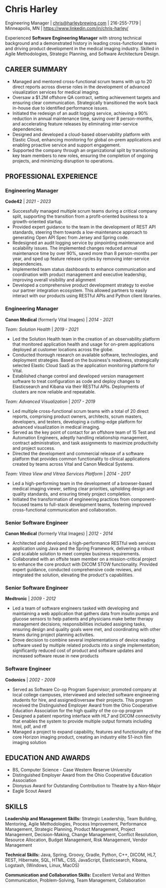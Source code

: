 # Chris Harley

Engineering Manager | chris@harleybrewing.com | 216-255-7179 | Minneapolis, MN | https://www.linkedin.com/in/chris-harley/

Experienced **Software Engineering Manager** with strong technical background and a demonstrated history in leading cross-functional teams and driving product development in the medical imaging industry. Skilled in Agile Methodologies, Strategic Planning, and Software Architecture Design.

## CAREER SUMMARY
- Managed and mentored cross-functional scrum teams with up to 20 direct reports across diverse roles in the development of advanced visualization services for medical imaging.
- Oversaw a $1.2M offshore QA contract, setting achievement targets and ensuring clear communication. Strategically transitioned the work back in-house due to identified performance issues.
- Initiated the redesign of an audit logging service, achieving a 90% reduction in annual maintenance time, saving over 8 person-months, and accelerating feature releases by eliminating inter-service dependencies.
- Designed and developed a cloud-based observability platform with Elastic Cloud, enhancing monitoring for global on-prem applications and enabling proactive service and support engagement.
- Supported the company through an organizational split by transitioning key team members to new roles, ensuring the completion of ongoing projects, and minimizing disruption to operations.

## PROFESSIONAL EXPERIENCE

### Engineering Manager
**Code42** | *2021 - 2023*

- Successfully managed multiple scrum teams during a critical company split, supporting the transition from a profit-oriented business to a growth-oriented startup.
- Provided expert guidance to the team in the development of REST API standards, steering them towards a low-maintenance approach to generating Open API Spec from Jersey and Spring code.
- Redesigned an audit logging service by pinpointing maintenance and scalability issues. The implemented changes reduced annual maintenance time by over 90%, saved more than 8 person-months per year, and sped up feature release cycles by removing inter-service dependencies.
- Implemented team status dashboards to enhance communication and coordination with product management and executive leadership, improving overall visibility and alignment
- Developed a comprehensive product development strategy to evolve our partner integration ecosystem. This allowed partners to easily interact with our products using RESTful APIs and Python client libraries.


### Engineering Manager
**Canon Medical** (formerly Vital Images) | *2014 - 2021*

*Team: Solution Health* | *2019 - 2021*

- Led the Solution Health team in the creation of an observability platform that monitored application health and usage for on-prem applications deployed at customer locations across the globe.
- Conducted thorough research on available software, technologies, and deployment strategies. Based on the business's readiness, strategically selected Elastic Cloud SaaS as the application monitoring platform for Vital.
- Established change control and developed version management software to treat configuration as code and deploy changes to Elasticsearch and Kibana via their RESTful APIs. Deployments of clusters are now reliable and repeatable.

*Team: Advanced Visualization* | *2017 - 2019*

- Led multiple cross-functional scrum teams with a total of 20 direct reports, comprising product owners, architects, scrum masters, developers, and testers, developing a cutting-edge platform for advanced visualization in medical imaging.
- Served as the key point of contact for an offshore team of 15 Test and Automation Engineers, adeptly handling relationship management, contract administration, and task assignments to maximize productivity and project success.
- Directed the development and commercial release of a software platform that provides common functionality to clinical applications created by teams across Vital and Canon Medical Systems.
    
*Team: Vitrea View and Vitrea Services Platform* | *2014 - 2017*

- Led a high-performing team in the development of a browser-based medical imaging viewer, setting clear priorities, upholding design and quality standards, and ensuring timely project completion.
- Initiated the transformation of engineering practices from component-focused teams to full-stack development teams, fostering improved cross-functional communication and collaboration.


### Senior Software Engineer
**Canon Medical** (formerly Vital Images) | *2012 - 2014*

- Architected and developed a high-performance RESTful web services application using Java and the Spring Framework, delivering a robust and scalable solution to meet complex business requirements.
- Collaborated with an offsite team member on a mission-critical project to enhance the core product with DICOM STOW functionality. Provided expert guidance, conducted comprehensive code reviews, and integrated the solution, elevating the product's capabilities.


### Senior Software Engineer
**Medtronic** | *2009 - 2012*

- Led a team of software engineers tasked with developing and maintaining a web application that gathers data from insulin pumps and glucose sensors to help patients and physicians make better therapy management decisions; responsibilities included assigning tasks, ensuring design and quality goals were met, and coordinating with other teams during project planning activities.
- Drove decision to combine several implementations of device reading software used by multiple related products into a single implementation; significantly reduced cost of product and software updates and increased software reuse in new products


### Software Engineer
**Codonics** | *2002 - 2009*

- Served as Software Co-op Program Supervisor; promoted company at local college campuses, interviewed and selected software engineering students for hire, and assigned/oversaw their projects.  This program received the Distinguished Employer Award from the Ohio Cooperative Education Association for the high quality of the co-op program
- Designed a patient reporting interface with HL7 and DICOM connectivity that enables the system to provide multiple output formats including html, pdf, and rtf
- Managed a project to expand capability, features and functionality of the core Horizon imaging product, creating an industry elite 51-inch film imaging solution


## EDUCATION AND AWARDS

- BS, Computer Science - Case Western Reserve University
- Distinguished Employer Award from the Ohio Cooperative Education Association
- Dionysus Award for Outstanding Contribution to Theatre by a Non-Major
- Eagle Scout Award 


## SKILLS

**Leadership and Management Skills:** Strategic Leadership, Team Building, Mentoring, Agile Methodologies, Process Improvement, Performance Management, Strategic Planning, Product Management, Project Management, Decision-Making, Change Management, Conflict Resolution, Resource Allocation, Budget Management, Risk Management, Vendor Management

**Technical Skills:** Java, Spring, Groovy, Gradle, Python, C++, DICOM, HL7, REST, Hibernate, SQL, HTML, CSS, JavaScript, Elasticsearch, Kibana, Logstash, (Windows, Linux, MacOS)

**Communication and Collaboration Skills:** Excellent Verbal and Written Communication, Problem-Solving, Team Management, Collaboration

